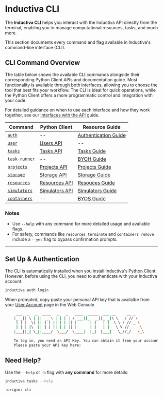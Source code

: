# Inductiva CLI

The **Inductiva CLI** helps you interact with the Inductiva API directly from the terminal, enabling you to manage computational resources, tasks, and much more.

This section documents every command and flag available in Inductiva's command-line interface (CLI).

## CLI Command Overview

The table below shows the available CLI commands alongside their corresponding Python Client APIs and documentation guide. Most functionality is available through both interfaces, allowing you to choose the tool that best fits your workflow. The CLI is ideal for quick operations, while the Python Client offers a more programmatic control and integration with your code.

For detailed guidance on when to use each interface and how they work together, see our [Interfaces with the API](http://inductiva.ai/guides/building-blocks/index) guide.

| Command        | Python Client                                             | Resource Guide                                                   |
|----------------------|-----------------------------------------------------------|------------------------------------------------------------------|
| [`auth`](auth.rst)               | --                              | [Authentication Guide](https://inductiva.ai/guides/get-started/install-guide)        |
| [`user`](user.rst)               | [Users API](https://inductiva.ai/guides/api-functions/api/inductiva.users)                              | --        |
| [`tasks`](tasks.rst)              | [Tasks API](https://inductiva.ai/guides/api-functions/api/inductiva.tasks)                              | [Tasks Guide](https://inductiva.ai/guides/tasks/index)                |
| [`task-runner`](task-runner.rst)          | --                     | [BYOH Guide](https://inductiva.ai/guides/use-local-task-runner/index)          |
| [`projects`](projects.rst)           | [Projects API](https://inductiva.ai/guides/api-functions/api/inductiva.projects)                        | [Projects Guide](https://inductiva.ai/guides/projects/index)       |
| [`storage`](storage.rst)            | [Storage API](https://inductiva.ai/guides/api-functions/api/inductiva.storage)                          | [Storage Guide](https://inductiva.ai/guides/intro/data_flow)            |
| [`resources`](resources.rst)          | [Resources API](https://inductiva.ai/guides/api-functions/api/inductiva.resources)                      | [Resouces Guide](https://inductiva.ai/guides/machines/index)          |
| [`simulators`](simulators.rst)               | [Simulators API](https://inductiva.ai/guides/api-functions/api/inductiva.simulators)      | [Simulators Guide](../..simulators/index.rst)  |
| [`containers`](containers.rst)         | --  | [BYOS Guide](https://inductiva.ai/guides/bring-your-own-software/index) |

### Notes

- Use `--help` with any command for more detailed usage and available flags.
- For safety, commands like `resources terminate` and `containers remove` include a `--yes` flag to bypass confirmation prompts.


---

## Set Up & Authentication

The CLI is automatically installed when you install
Inductiva's [Python Client](../api/index). However, before using the CLI,
you need to authenticate with your Inductiva account.

```sh
inductiva auth login
```

When prompted, copy paste your personal API key that is availalbe
from your [User Account](<https://console.inductiva.ai/account/profile>)
page in the Web Console.

```sh
     ___  _   _  ____   _   _   ____  _____  ___ __     __ _
    |_ _|| \ | ||  _ \ | | | | / ___||_   _||_ _|\ \   / // \
     | | |  \| || | | || | | || |      | |   | |  \ \ / // _ \
     | | | |\  || |_| || |_| || |___   | |   | |   \ V // ___ \
    |___||_| \_||____/  \___/  \____|  |_|  |___|   \_//_/   \_\
    
    To log in, you need an API Key. You can obtain it from your account at https://console.inductiva.ai/account.
    Please paste your API Key here: 
```

## Need Help?

Use the `--help` or `-h` flag with **any command** for more details:

```sh
inductiva tasks --help
```

```{banner}
:origin: cli
```